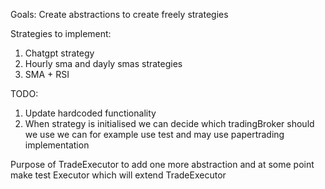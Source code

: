 
Goals:
Create abstractions to create freely strategies

Strategies to implement:

1. Chatgpt strategy
2. Hourly sma and dayly smas strategies
3. SMA + RSI


TODO:
1. Update hardcoded functionality
2. When strategy is initialised we can decide which tradingBroker should we use we can for example use test and may use papertrading implementation


Purpose of TradeExecutor to add one more abstraction and at some point make test Executor which will extend TradeExecutor